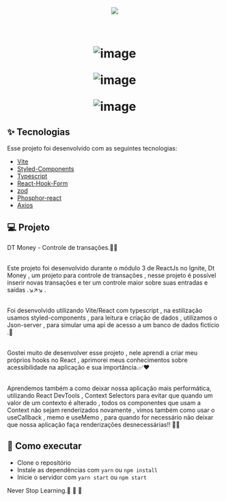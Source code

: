 
<h1 align="center" >
<img src="./src/assets/logo.svg"/>
</h1>



<br>

<h1 align="center" >

![image](https://github.com/RafaelFigueiredo2203/igniteshop/assets/60237326/62b95145-543c-4b10-acc9-e418b2d7fa67)

![image](https://github.com/RafaelFigueiredo2203/igniteshop/assets/60237326/837f70f8-046d-4b09-820a-58b545b9c1c8)

![image](https://github.com/RafaelFigueiredo2203/igniteshop/assets/60237326/0bc80965-7bf0-4a1e-901f-5883cffaf5ba)




  </h1>


## ✨ Tecnologias

Esse projeto foi desenvolvido com as seguintes tecnologias:

- [Vite](https://vitejs.dev/)
- [Styled-Components](https://styled-components.com/)
- [Typescript](https://www.typescriptlang.org/)
- [React-Hook-Form](https://react-hook-form.com/)
- [zod](https://zod.dev/)
- [Phosphor-react](https://phosphoricons.com/)
- [Axios](https://axios-http.com/ptbr/docs/intro)


## 💻 Projeto

DT Money - Controle de transações.🚀✅
<br> <br>

Este projeto foi desenvolvido durante o módulo 3 de ReactJs no Ignite, Dt Money , um projeto para controle de transações , nesse projeto é possível inserir novas transações e ter um controle maior sobre suas entradas e saídas .↘️↗️↘️ .
<br> <br>


Foi desenvolvido utilizando Vite/React com typescript , na estilização usamos styled-components , para leitura e criação de dados , utilizamos o Json-server , para simular uma api de acesso a um banco de dados fictício .🚀
<br> <br>


Gostei muito de desenvolver esse projeto , nele aprendi a criar meu próprios hooks no React , aprimorei meus conhecimentos sobre acessibilidade na aplicação e sua importância.✅❤️
<br> <br>

Aprendemos também a como deixar nossa aplicação mais performática, utilizando React DevTools , Context Selectors para evitar que quando um valor de um contexto é alterado , todos os componentes que usam a Context não sejam renderizados novamente , vimos também como usar o useCallback , memo e useMemo , para quando for necessário não deixar que nossa aplicação faça renderizações desnecessárias!! 🚀🚀   


## 🚀 Como executar

- Clone o repositório
- Instale as dependências com `yarn` ou `npm install`
- Inicie o servidor com `yarn start` ou `npm start`


Never Stop Learning.🚀 🚀 🚀 

